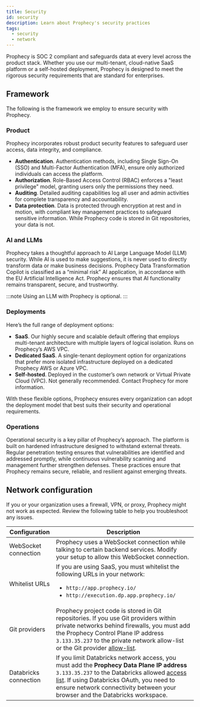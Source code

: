 ```yaml
---
title: Security
id: security
description: Learn about Prophecy's security practices
tags:
  - security
  - network
---
```


Prophecy is SOC 2 compliant and safeguards data at every level across the product stack. Whether you use our multi-tenant, cloud-native SaaS platform or a self-hosted deployment, Prophecy is designed to meet the rigorous security requirements that are standard for enterprises.

## Framework

The following is the framework we employ to ensure security with Prophecy.

### Product

Prophecy incorporates robust product security features to safeguard user access, data integrity, and compliance.

- **Authentication**. Authentication methods, including Single Sign-On (SSO) and Multi-Factor Authentication (MFA), ensure only authorized individuals can access the platform.
- **Authorization**. Role-Based Access Control (RBAC) enforces a "least privilege" model, granting users only the permissions they need.
- **Auditing**. Detailed auditing capabilities log all user and admin activities for complete transparency and accountability.
- **Data protection**. Data is protected through encryption at rest and in motion, with compliant key management practices to safeguard sensitive information. While Prophecy code is stored in Git repositories, your data is not.

### AI and LLMs

Prophecy takes a thoughtful approach to AI Large Language Model (LLM) security. While AI is used to make suggestions, it is never used to directly transform data or make business decisions. Prophecy Data Transformation Copilot is classified as a “minimal risk” AI application, in accordance with the EU Artificial Intelligence Act. Prophecy ensures that AI functionality remains transparent, secure, and trustworthy.

:::note
Using an LLM with Prophecy is optional.
:::

### Deployments

Here’s the full range of deployment options:

- **SaaS**. Our highly secure and scalable default offering that employs multi-tenant architecture with multiple layers of logical isolation. Runs on Prophecy’s AWS VPC.
- **Dedicated SaaS**. A single-tenant deployment option for organizations that prefer more isolated infrastructure deployed on a dedicated Prophecy AWS or Azure VPC.
- **Self-hosted**. Deployed in the customer’s own network or Virtual Private Cloud (VPC). Not generally recommended. Contact Prophecy for more information.

With these flexible options, Prophecy ensures every organization can adopt the deployment model that best suits their security and operational requirements.

### Operations

Operational security is a key pillar of Prophecy’s approach. The platform is built on hardened infrastructure designed to withstand external threats. Regular penetration testing ensures that vulnerabilities are identified and addressed promptly, while continuous vulnerability scanning and management further strengthen defenses. These practices ensure that Prophecy remains secure, reliable, and resilient against emerging threats.

## Network configuration

If you or your organization uses a firewall, VPN, or proxy, Prophecy might not work as expected. Review the following table to help you troubleshoot any issues.

| Configuration         | Description                                                                                                                                                                                                                                                                                                                                                       |
| --------------------- | ----------------------------------------------------------------------------------------------------------------------------------------------------------------------------------------------------------------------------------------------------------------------------------------------------------------------------------------------------------------- |
| WebSocket connection  | Prophecy uses a WebSocket connection while talking to certain backend services. Modify your setup to allow this WebSocket connection.                                                                                                                                                                                                                             |
| Whitelist URLs        | If you are using SaaS, you must whitelist the following URLs in your network:<ul><li>`http://app.prophecy.io/`</li><li>`http://execution.dp.app.prophecy.io/`</li></ul>                                                                                                                                                                                           |
| Git providers         | Prophecy project code is stored in Git repositories. If you use Git providers within private networks behind firewalls, you must add the Prophecy Control Plane IP address `3.133.35.237` to the private network allow-list or the Git provider [allow-list](https://github.blog/2019-12-12-ip-allow-lists-now-in-public-beta/).                                  |
| Databricks connection | If you limit Databricks network access, you must add the **Prophecy Data Plane IP address** `3.133.35.237` to the Databricks allowed [access list](https://docs.databricks.com/security/network/ip-access-list.html#add-an-ip-access-list). If using Databricks OAuth, you need to ensure network connectivity between your browser and the Databricks workspace. |
